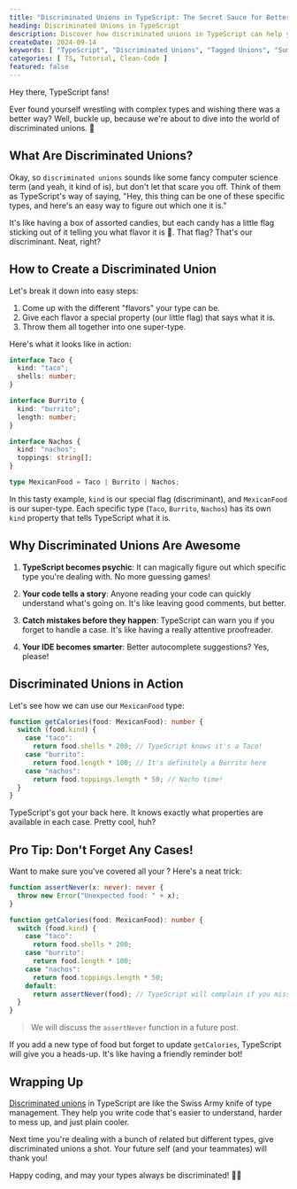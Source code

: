 ```yaml
---
title: "Discriminated Unions in TypeScript: The Secret Sauce for Better Code"
heading: Discriminated Unions in TypeScript
description: Discover how discriminated unions in TypeScript can help you write cleaner, safer, and more expressive code. Learn what they are, how to use them, and why they're awesome!
createDate: 2024-09-14
keywords: [ "TypeScript", "Discriminated Unions", "Tagged Unions", "Sum Types", "Type Safety", "Code Clarity", "Exhaustiveness Checking" ]
categories: [ TS, Tutorial, Clean-Code ]
featured: false
---
```


Hey there, TypeScript fans!

Ever found yourself wrestling with complex types and wishing there was a better way? Well,
buckle up, because we're about to dive into the world of discriminated unions. 🚀

## What Are Discriminated Unions?

Okay, so `discriminated unions` sounds like some fancy computer science term (and yeah, it kind of is), but don't let
that scare you off. Think of them as TypeScript's way of saying, "Hey, this thing can be one of these specific types,
and here's an easy way to figure out which one it is."

It's like having a box of assorted candies, but each candy has a little flag sticking out of it telling you what flavor
it is 🍭. That flag? That's our discriminant. Neat, right?

## How to Create a Discriminated Union

Let's break it down into easy steps:

1. Come up with the different "flavors" your type can be.
2. Give each flavor a special property (our little flag) that says what it is.
3. Throw them all together into one super-type.

Here's what it looks like in action:

```typescript
interface Taco {
  kind: "taco";
  shells: number;
}

interface Burrito {
  kind: "burrito";
  length: number;
}

interface Nachos {
  kind: "nachos";
  toppings: string[];
}

type MexicanFood = Taco | Burrito | Nachos;
```

In this tasty example, `kind` is our special flag (discriminant), and `MexicanFood` is our super-type. Each specific
type
(`Taco`, `Burrito`, `Nachos`) has its own `kind` property that tells TypeScript what it is.

## Why Discriminated Unions Are Awesome

1. **TypeScript becomes psychic**: It can magically figure out which specific type you're dealing with. No more guessing
   games!

2. **Your code tells a story**: Anyone reading your code can quickly understand what's going on. It's like leaving good
   comments, but better.

3. **Catch mistakes before they happen**: TypeScript can warn you if you forget to handle a case. It's like having a
   really attentive proofreader.

4. **Your IDE becomes smarter**: Better autocomplete suggestions? Yes, please!

## Discriminated Unions in Action

Let's see how we can use our `MexicanFood` type:

```typescript
function getCalories(food: MexicanFood): number {
  switch (food.kind) {
    case "taco":
      return food.shells * 200; // TypeScript knows it's a Taco!
    case "burrito":
      return food.length * 100; // It's definitely a Burrito here
    case "nachos":
      return food.toppings.length * 50; // Nacho time!
  }
}
```

TypeScript's got your back here. It knows exactly what properties are available in each case. Pretty cool, huh?

## Pro Tip: Don't Forget Any Cases!

Want to make sure you've covered all your ? Here's a neat trick:

```typescript
function assertNever(x: never): never {
  throw new Error("Unexpected food: " + x);
}

function getCalories(food: MexicanFood): number {
  switch (food.kind) {
    case "taco":
      return food.shells * 200;
    case "burrito":
      return food.length * 100;
    case "nachos":
      return food.toppings.length * 50;
    default:
      return assertNever(food); // TypeScript will complain if you miss a case
  }
}
```

> We will discuss the `assertNever` function in a future post.

If you add a new type of food but forget to update `getCalories`, TypeScript will give you a heads-up. It's like having
a friendly reminder bot!

## Wrapping Up

[Discriminated unions](https://www.typescriptlang.org/docs/handbook/unions-and-intersections.html#discriminating-unions) in TypeScript are like the Swiss Army knife of type management. They help you write code that's
easier to understand, harder to mess up, and just plain cooler.

Next time you're dealing with a bunch of related but different types, give discriminated unions a shot. Your future
self (and your teammates) will thank you!

Happy coding, and may your types always be discriminated! 🚀✨
